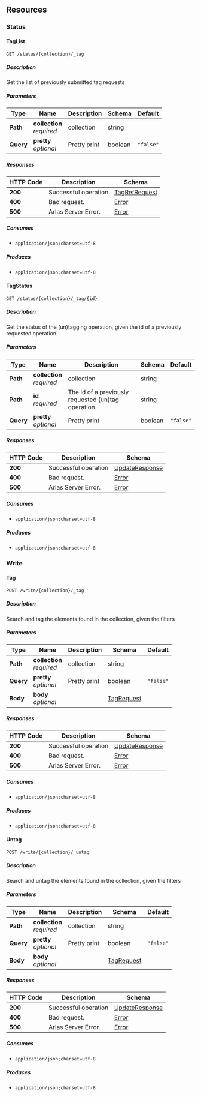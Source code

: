 
<a name="paths"></a>
## Resources

<a name="status_resource"></a>
### Status

<a name="tagginggetlist"></a>
#### TagList
```
GET /status/{collection}/_tag
```


##### Description
Get the list of previously submitted tag requests


##### Parameters

|Type|Name|Description|Schema|Default|
|---|---|---|---|---|
|**Path**|**collection**  <br>*required*|collection|string||
|**Query**|**pretty**  <br>*optional*|Pretty print|boolean|`"false"`|


##### Responses

|HTTP Code|Description|Schema|
|---|---|---|
|**200**|Successful operation|[TagRefRequest](#tagrefrequest)|
|**400**|Bad request.|[Error](#error)|
|**500**|Arlas Server Error.|[Error](#error)|


##### Consumes

* `application/json;charset=utf-8`


##### Produces

* `application/json;charset=utf-8`


<a name="taggingget"></a>
#### TagStatus
```
GET /status/{collection}/_tag/{id}
```


##### Description
Get the status of the (un)tagging operation, given the id of a previously requested operation


##### Parameters

|Type|Name|Description|Schema|Default|
|---|---|---|---|---|
|**Path**|**collection**  <br>*required*|collection|string||
|**Path**|**id**  <br>*required*|The id of a previously requested (un)tag operation.|string||
|**Query**|**pretty**  <br>*optional*|Pretty print|boolean|`"false"`|


##### Responses

|HTTP Code|Description|Schema|
|---|---|---|
|**200**|Successful operation|[UpdateResponse](#updateresponse)|
|**400**|Bad request.|[Error](#error)|
|**500**|Arlas Server Error.|[Error](#error)|


##### Consumes

* `application/json;charset=utf-8`


##### Produces

* `application/json;charset=utf-8`


<a name="write_resource"></a>
### Write

<a name="tagpost"></a>
#### Tag
```
POST /write/{collection}/_tag
```


##### Description
Search and tag the elements found in the collection, given the filters


##### Parameters

|Type|Name|Description|Schema|Default|
|---|---|---|---|---|
|**Path**|**collection**  <br>*required*|collection|string||
|**Query**|**pretty**  <br>*optional*|Pretty print|boolean|`"false"`|
|**Body**|**body**  <br>*optional*||[TagRequest](#tagrequest)||


##### Responses

|HTTP Code|Description|Schema|
|---|---|---|
|**200**|Successful operation|[UpdateResponse](#updateresponse)|
|**400**|Bad request.|[Error](#error)|
|**500**|Arlas Server Error.|[Error](#error)|


##### Consumes

* `application/json;charset=utf-8`


##### Produces

* `application/json;charset=utf-8`


<a name="untagpost"></a>
#### Untag
```
POST /write/{collection}/_untag
```


##### Description
Search and untag the elements found in the collection, given the filters


##### Parameters

|Type|Name|Description|Schema|Default|
|---|---|---|---|---|
|**Path**|**collection**  <br>*required*|collection|string||
|**Query**|**pretty**  <br>*optional*|Pretty print|boolean|`"false"`|
|**Body**|**body**  <br>*optional*||[TagRequest](#tagrequest)||


##### Responses

|HTTP Code|Description|Schema|
|---|---|---|
|**200**|Successful operation|[UpdateResponse](#updateresponse)|
|**400**|Bad request.|[Error](#error)|
|**500**|Arlas Server Error.|[Error](#error)|


##### Consumes

* `application/json;charset=utf-8`


##### Produces

* `application/json;charset=utf-8`




